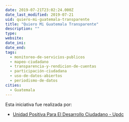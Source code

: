 ```yaml
---
date: 2019-07-21T23:02:24.000Z
date_last_modified: 2019-07-21
uid: quiero-mi-guatemala-transparente
title: "Quiero Mi Guatemala Transparente"
description: ""
type: 
website: 
date_ini: 
date_end: 
tags:
  - monitoreo-de-servicios-publicos
  - mapeo-ciudadano
  - transparencia-y-rendicion-de-cuentas
  - participación-ciudadana
  - uso-de-datos-abiertos
  - periodismo-de-datos
cities: 
  - Guatemala
---
```


Esta iniciativa fue realizada por:

- [Unidad Positiva Para El Desarrollo Ciudadano - Updc](/i/unidad-positiva-para-el-desarrollo-ciudadano-updc.html)
